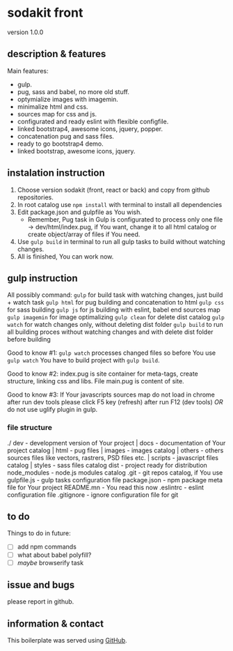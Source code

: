 # sodakit front
version 1.0.0

## description & features
Main features:
- gulp.
- pug, sass and babel, no more old stuff.
- optymialize images with imagemin.
- minimalize html and css.
- sources map for css and js.
- configurated and ready eslint with flexible configfile.
- linked bootstrap4, awesome icons, jquery, popper.
- concatenation pug and sass files.
- ready to go bootstrap4 demo.
- linked bootstrap, awesome icons, jquery.

## instalation instruction
1. Choose version sodakit (front, react or back) and copy from github repositories.
2. In root catalog use `npm install` with terminal to install all dependencies
3. Edit package.json and gulpfile as You wish.
   - Remember, Pug task in Gulp is configurated to process only one file -> dev/html/index.pug, if You want, change it to all html catalog or create object/array of files if You need.
4. Use `gulp build` in terminal to run all gulp tasks to build without watching changes.
5. All is finished, You can work now.

## gulp instruction
All possibly command:
`gulp` for build task with watching changes, just build + watch task
`gulp html` for pug building and concatenation to html
`gulp css` for sass building
`gulp js` for js building with eslint, babel end sources map
`gulp imagemin` for image optimalizing
`gulp clean` for delete dist catalog
`gulp watch` for watch changes only, without deleting dist folder
`gulp build` to run all building proces without watching changes and with delete dist folder before building

Good to know #1: `gulp watch` processes changed files so before You use `gulp watch` You have to build project with `gulp build`.

Good to know #2: index.pug is site container for meta-tags, create structure, linking css and libs. File main.pug is content of site.

Good to know #3: If Your javascripts sources map do not load in chrome after run dev tools please click F5 key (refresh) after run F12 (dev tools) *OR* do not use uglify plugin in gulp.

### file structure
./
  dev - development version of Your project
  |  docs - documentation of Your project catalog
  |  html - pug files
  |  images - images catalog
  |  others - others sources files like vectors, rastrers, PSD files etc.
  |  scripts - javascript files catalog
  |  styles - sass files catalog
  dist - project ready for distribution
  node_modules - node.js modules catalog
  .git - git repos catalog, if You use
  gulpfile.js - gulp tasks configuration file
  package.json - npm package meta file for Your project
  README.mn - You read this now
  .eslintrc - eslint configuration file
  .gitignore - ignore configuration file for git

## to do
Things to do in future:
- [ ] add npm commands
- [ ] what about babel polyfill?
- [ ] *maybe* browserify task

## issue and bugs
please report in github.

## information & contact
This boilerplate was served using [GitHub](https://github.com/).
